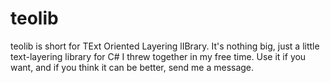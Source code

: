 # teolib

teolib is short for TExt Oriented Layering lIBrary. It's nothing big, just a little text-layering library for C# I threw together in my free time. Use it if you want, and if you think it can be better, send me a message.
